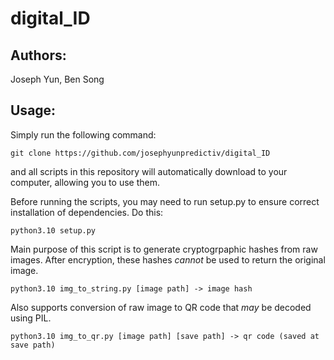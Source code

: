 # digital_ID

## Authors:
Joseph Yun, Ben Song

## Usage:

Simply run the following command:

```git clone https://github.com/josephyunpredictiv/digital_ID```

and all scripts in this repository will automatically download to your computer, allowing you to use them.

Before running the scripts, you may need to run setup.py to ensure correct installation of dependencies.
Do this:

```python3.10 setup.py```

Main purpose of this script is to generate cryptogrpaphic hashes from raw images.
After encryption, these hashes *cannot* be used to return the original image.

```python3.10 img_to_string.py [image path] -> image hash ```

Also supports conversion of raw image to QR code that *may* be decoded using PIL.

```python3.10 img_to_qr.py [image path] [save path] -> qr code (saved at save path)```
